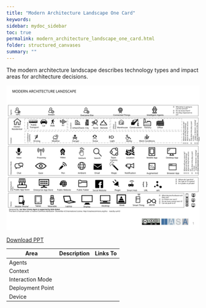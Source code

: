 ```yaml
---
title: "Modern Architecture Landscape One Card"
keywords: 
sidebar: mydoc_sidebar
toc: true
permalink: modern_architecture_landscape_one_card.html
folder: structured_canvases
summary: ""
---
```


The modern architecture landscape describes technology types and impact areas for architecture decisions.

![image001](media/modern_architecture_landscape_one_card001.svg)

[Download PPT](media/ppt/modern_architecture_landscape_one_card.ppt)

| Area | Description | Links To |
| --- | --- | --- |
| Agents |   |   |
| Context |   |   |
| Interaction Mode |   |   |
| Deployment Point |   |   |
| Device |   |   |


